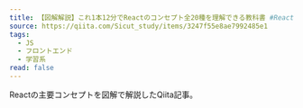 ```yaml
---
title: 【図解解説】これ1本12分でReactのコンセプト全20種を理解できる教科書 #React - Qiita
source: https://qiita.com/Sicut_study/items/3247f55e8ae7992485e1
tags:
  - JS
  - フロントエンド
  - 学習系
read: false
---
```

Reactの主要コンセプトを図解で解説したQiita記事。
